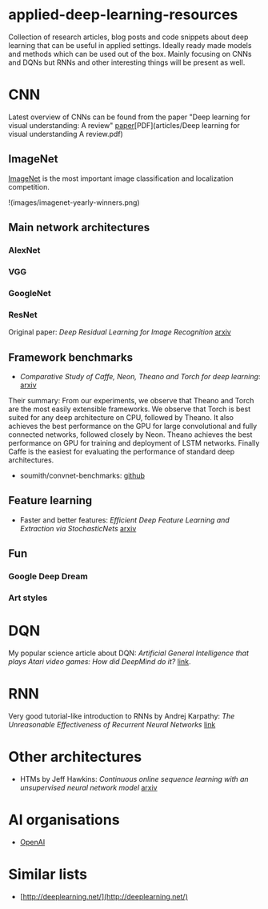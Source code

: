 # applied-deep-learning-resources
Collection of research articles, blog posts and code snippets about deep learning that can be useful in applied settings. Ideally ready made models and methods which can be used out of the box. Mainly focusing on CNNs and DQNs but RNNs and other interesting things will be present as well.

# CNN

Latest overview of CNNs can be found from the paper "Deep learning for visual understanding: A review" [paper](http://www.sciencedirect.com/science/article/pii/S0925231215017634)[PDF](articles/Deep learning for visual understanding A review.pdf)

## ImageNet
[ImageNet](http://www.image-net.org/) is the most important image classification and localization competition.

!(images/imagenet-yearly-winners.png)

## Main network architectures

### AlexNet

### VGG

### GoogleNet

### ResNet

Original paper: *Deep Residual Learning for Image Recognition* [arxiv](http://arxiv.org/abs/1512.03385) 

## Framework benchmarks

* *Comparative Study of Caffe, Neon, Theano and Torch for deep learning*: [arxiv](http://arxiv.org/pdf/1511.06435v1.pdf)

Their summary: From our experiments, we observe that Theano and Torch are the most easily extensible frameworks. We observe that Torch is best suited for any deep architecture on CPU, followed by Theano. It also achieves the best performance on the GPU for large convolutional and fully connected networks, followed closely by Neon. Theano achieves the best performance on GPU for training and deployment of LSTM networks. Finally Caffe is the easiest for evaluating the performance of standard deep architectures.

* soumith/convnet-benchmarks: [github](https://github.com/soumith/convnet-benchmarks)

## Feature learning

* Faster and better features: *Efficient Deep Feature Learning and Extraction via StochasticNets* [arxiv](http://arxiv.org/pdf/1512.03844.pdf)

## Fun

### Google Deep Dream

### Art styles

# DQN

My popular science article about DQN: *Artificial General Intelligence that plays Atari video games: How did DeepMind do it?* [link](http://robohub.org/artificial-general-intelligence-that-plays-atari-video-games-how-did-deepmind-do-it/).

# RNN

Very good tutorial-like introduction to RNNs by Andrej Karpathy: *The Unreasonable Effectiveness of Recurrent Neural Networks* [link](http://karpathy.github.io/2015/05/21/rnn-effectiveness/)

# Other architectures

* HTMs by Jeff Hawkins: *Continuous online sequence learning with an unsupervised neural network model*​ [arxiv](http://arxiv.org/pdf/1512.05463v1)

# AI organisations

* [OpenAI](https://openai.com/)

# Similar lists

* [http://deeplearning.net/](http://deeplearning.net/)